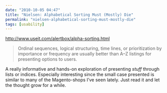 ```yaml
---
date: "2010-10-05 04:47"
title: "Nielsen: Alphabetical Sorting Must (Mostly) Die"
permalink: "nielsen-alphabetical-sorting-must-mostly-die"
tags: [usability]
---
```


http://www.useit.com/alertbox/alpha-sorting.html

> Ordinal sequences, logical structuring, time lines, or prioritization by importance or frequency are usually better than A–Z listings for presenting options to users.

A really informative and hands-on exploration of presenting _stuff_ through lists or indices. Especially interesting since the small case presented is similar to many of the Magento-shops I’ve seen lately. Just read it and let the thought grow for a while.
